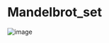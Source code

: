 # Mandelbrot_set
![image](https://user-images.githubusercontent.com/52111046/145634641-539b6879-caee-4464-8ae9-c0a305579a0e.png)
